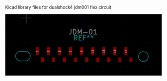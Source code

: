 Kicad library files for dualshock4 jdm001 flex circuit

![image](https://github.com/burak-bayrktar/ds4-jdm001-flexcircuit-library/blob/main/pics/footprint.png "footprint")